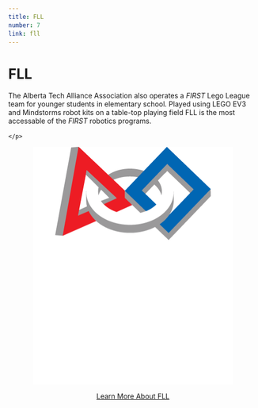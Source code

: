 ```yaml
---
title: FLL
number: 7
link: fll
---
```

<div class="col-md-8">
    <h1>FLL</h1>
	<p>The Alberta Tech Alliance Association also operates a <i>FIRST</i> Lego League team for younger students in elementary school. Played using LEGO EV3 and Mindstorms robot kits on a table-top playing field FLL is the most accessable of the <i>FIRST</i> robotics programs.

    </p>
</div>
<div class="col-md-4" style="justify-content: center; display: flex; align-items: center;">
    <img class="img-fluid" style="width: 80%" src="/resources/img/fll.png">
</div>
<div style="text-align: center; margin-top: 15px" class="col-12">
    <a class="fllButton" href="https://www.firstinspires.org/robotics/fll">Learn More About FLL</a>
</div>
